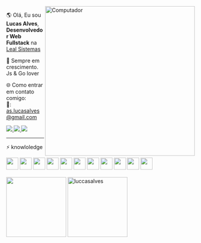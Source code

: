 
 <img src="https://raw.githubusercontent.com/MicaelliMedeiros/micaellimedeiros/master/image/computer-illustration.png" min-width="400px" max-width="400px" width="400px" align="right" alt="Computador">

<p align="left"> 
  🌎 Olá, Eu sou <strong>Lucas Alves</strong>, <strong>Desenvolvedor Web Fullstack</strong> na <a href="https://www.linkedin.com/company/lealsistemas/about/" target="_blank">Leal Sistemas</a>
</p>

<p align="left"> 
 🌱 Sempre em crescimento. Js & Go lover
 <br/>

</p>


🌐 Como entrar em contato comigo:
 <br>
   📧: as.lucasalves@gmail.com
 <div>
 <a href="https://www.instagram.com/lucas.dasial/" target="blank" alt="Linkedin">
    <img src="https://img.shields.io/badge/-Instagram-1C1C1C?style=for-the-badge&logo=Instagram&logoColor=00FFFF&link=https://www.instagram.com/im.lucasalves/"/>
  </a>
 <a href="https://www.linkedin.com/in/luccasalves/" target="blank" alt="Linkedin">
    <img src="https://img.shields.io/badge/-Linkedin-1C1C1C?style=for-the-badge&logo=Linkedin&logoColor=00FFFF&link=https://www.linkedin.com/in/luccasalves/"/>
  </a>
  <a href="https://luccasalves.vercel.app/" target="blank" alt="Site Pessoal">
    <img src="https://img.shields.io/badge/-Site Pessoal-00FFFF?style=for-the-badge&logo=&logoColor=00FFFF&link=https://luccasalves.vercel.app"/>
  </a>
 </div>
 <hr/>
<p align="left"> 
 ⚡ knowloledge
</p>
<div>
<!-- <img src="https://cdn.jsdelivr.net/gh/devicons/devicon/icons/javascript/javascript-original.svg" style="width:32px"/> -->
<img src="https://cdn.jsdelivr.net/gh/devicons/devicon/icons/typescript/typescript-original.svg"  style="width:32px"/>
 <img src="https://cdn.jsdelivr.net/gh/devicons/devicon/icons/nodejs/nodejs-original.svg"style="width:32px" />
 <img src="https://cdn.jsdelivr.net/gh/devicons/devicon/icons/nestjs/nestjs-plain.svg" style="width:32px"  /> 
 <img src="https://cdn.jsdelivr.net/gh/devicons/devicon/icons/go/go-original.svg" style="width:32px"  />     
<!--  <img src="https://cdn.jsdelivr.net/gh/devicons/devicon/icons/go/go-original-wordmark.svg" style="width:32px" /> -->
  <img src="https://cdn.jsdelivr.net/gh/devicons/devicon/icons/graphql/graphql-plain.svg" style="width:32px" />    
 <img src="https://cdn.jsdelivr.net/gh/devicons/devicon/icons/vuejs/vuejs-original.svg" style="width:32px"/>
 <img src="https://cdn.jsdelivr.net/gh/devicons/devicon/icons/nuxtjs/nuxtjs-original.svg" style="width:32px" />
 <img src="https://cdn.quasar.dev/logo-v2/svg/logo.svg" style="width:32px"/>
<!--  <img src="https://cdn.jsdelivr.net/gh/devicons/devicon/icons/css3/css3-original.svg" style="width:32px" /> -->
<!--  <img src="https://cdn.jsdelivr.net/gh/devicons/devicon/icons/html5/html5-original.svg" style="width:32px" /> -->
 <img src="https://cdn.jsdelivr.net/gh/devicons/devicon/icons/sass/sass-original.svg" style="width:32px" />
 <img src="https://cdn.jsdelivr.net/gh/devicons/devicon/icons/firebase/firebase-plain.svg" style="width:32px"/>
 <img src="https://cdn.jsdelivr.net/gh/devicons/devicon/icons/postgresql/postgresql-original.svg" style="width:32px"/>
 
</div> 
 
<div> 
  <br>
 <img height="160em" src="https://github-readme-stats.vercel.app/api/top-langs/?username=luccasalves&&layout=compact&langs_count=8&theme=dracula"(https://github.com/luccasalves/github-readme-stats)>
 <img  height="160em" src="https://github-readme-stats.vercel.app/api?username=luccasalves&show_icons=true&theme=dracula" alt="luccasalves"/> 
 
</div>
 


   



 

   
 
